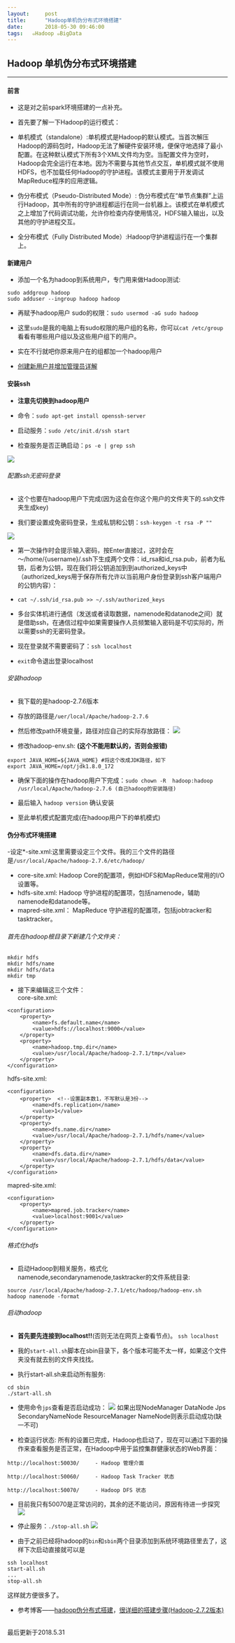 ```yaml
---
layout:     post
title:      "Hadoop单机伪分布式环境搭建"
date:       2018-05-30 09:46:00
tags:   ๑Hadoop ๑BigData
---
```


## Hadoop 单机伪分布式环境搭建
---

#### 前言

- 这是对之前spark环境搭建的一点补充。

- 首先要了解一下Hadoop的运行模式：

- 单机模式（standalone）:单机模式是Hadoop的默认模式。当首次解压Hadoop的源码包时，Hadoop无法了解硬件安装环境，便保守地选择了最小配置。在这种默认模式下所有3个XML文件均为空。当配置文件为空时，Hadoop会完全运行在本地。因为不需要与其他节点交互，单机模式就不使用HDFS，也不加载任何Hadoop的守护进程。该模式主要用于开发调试MapReduce程序的应用逻辑。

- 伪分布模式（Pseudo-Distributed Mode）: 伪分布模式在“单节点集群”上运行Hadoop，其中所有的守护进程都运行在同一台机器上。该模式在单机模式之上增加了代码调试功能，允许你检查内存使用情况，HDFS输入输出，以及其他的守护进程交互。

- 全分布模式（Fully Distributed Mode）:Hadoop守护进程运行在一个集群上。

#### 新建用户

- 添加一个名为hadoop到系统用户，专门用来做Hadoop测试:
```
sudo addgroup hadoop
sudo adduser --ingroup hadoop hadoop
```

- 再赋予hadoop用户 sudo的权限：`sudo usermod -aG sudo hadoop
`
- 这里`sudo`是我的电脑上有sudo权限的用户组的名称，你可以`cat /etc/group`看看有哪些用户组以及这些用户组下的用户。

- 实在不行就吧你原来用户在的组都加一个hadoop用户

- [创建新用户并增加管理员详解](https://blog.csdn.net/lymemoryzz/article/details/50627767)

#### 安装ssh

- **注意先切换到hadoop用户**

- 命令：`sudo apt-get install openssh-server `

- 启动服务：`sudo /etc/init.d/ssh start `

- 检查服务是否正确启动：`ps -e | grep ssh  `

![](/images/Hadoop/ssh_log.png)

###### 配置ssh无密码登录

- 这个也要在hadoop用户下完成(因为这会在你这个用户的文件夹下的.ssh文件夹生成key)

- 我们要设置成免密码登录，生成私钥和公钥：`ssh-keygen -t rsa -P ""`

![](/images/Hadoop/ssh_key.png)

- 第一次操作时会提示输入密码，按Enter直接过，这时会在～/home/{username}/.ssh下生成两个文件：id_rsa和id_rsa.pub，前者为私钥，后者为公钥，现在我们将公钥追加到到authorized_keys中（authorized_keys用于保存所有允许以当前用户身份登录到ssh客户端用户的公钥内容）：
- `cat ~/.ssh/id_rsa.pub >> ~/.ssh/authorized_keys  `

- 多台实体机进行通信（发送或者读取数据，namenode和datanode之间）就是借助ssh，在通信过程中如果需要操作人员频繁输入密码是不切实际的，所以需要ssh的无密码登录。

- 现在登录就不需要密码了：`ssh localhost `

- `exit`命令退出登录localhost

###### 安装hadoop

- 我下载的是hadoop-2.7.6版本

- 存放的路径是`/uer/local/Apache/hadoop-2.7.6`

- 然后修改path环境变量，路径对应自己的实际存放路径：
![](/images/Hadoop/path.png)

- 修改hadoop-env.sh: **(这个不能用默认的，否则会报错)**
```
export JAVA_HOME=${JAVA_HOME} #将这个改成JDK路径，如下  
export JAVA_HOME=/opt/jdk1.8.0_172
```

- 确保下面的操作在hadoop用户下完成：`sudo chown -R  hadoop:hadoop /usr/local/Apache/hadoop-2.7.6 (自己hadoop的安装路径)`

- 最后输入 `hadoop version` 确认安装

- 至此单机模式配置完成(在hadoop用户下的单机模式)

#### 伪分布式环境搭建

-设定*-site.xml:这里需要设定三个文件。我的三个文件的路径是`/usr/local/Apache/hadoop-2.7.6/etc/hadoop/`

- core-site.xml:  Hadoop Core的配置项，例如HDFS和MapReduce常用的I/O设置等。
- hdfs-site.xml:  Hadoop 守护进程的配置项，包括namenode，辅助namenode和datanode等。
- mapred-site.xml： MapReduce 守护进程的配置项，包括jobtracker和tasktracker。

###### 首先在hadoop根目录下新建几个文件夹：
```
mkdir hdfs
mkdir hdfs/name
mkdir hdfs/data
mkdir tmp
```

- 接下来编辑这三个文件：<br>
core-site.xml:
```
<configuration>  
    <property>  
        <name>fs.default.name</name>  
        <value>hdfs://localhost:9000</value>  
    </property>  
    <property>  
        <name>hadoop.tmp.dir</name>  
        <value>/usr/local/Apache/hadoop-2.7.1/tmp</value>  
    </property>  
</configuration>  
```
hdfs-site.xml:
```
<configuration>  
    <property>  <!--设置副本数1，不写默认是3份-->
        <name>dfs.replication</name>  
        <value>1</value>  
    </property>  
    <property>  
        <name>dfs.name.dir</name>  
        <value>/usr/local/Apache/hadoop-2.7.1/hdfs/name</value>  
    </property>  
    <property>  
        <name>dfs.data.dir</name>  
        <value>/usr/local/Apache/hadoop-2.7.1/hdfs/data</value>  
    </property>  
</configuration>  
```
mapred-site.xml:
```
<configuration>  
    <property>  
        <name>mapred.job.tracker</name>  
        <value>localhost:9001</value>  
    </property>  
</configuration>  
```
###### 格式化hdfs

- 启动Hadoop到相关服务，格式化namenode,secondarynamenode,tasktracker的文件系统目录:
```
source /usr/local/Apache/hadoop-2.7.1/etc/hadoop/hadoop-env.sh
hadoop namenode -format
```

###### 启动hadoop

- **首先要先连接到localhost!!**(否则无法在网页上查看节点)。
`ssh localhost`

- 我的`start-all.sh`脚本在sbin目录下，各个版本可能不太一样，如果这个文件夹没有就去别的文件夹找找。

- 执行start-all.sh来启动所有服务:
```
cd sbin
./start-all.sh
```

- 使用命令`jps`查看是否启动成功：
![](/images/Hadoop/launch_info.png)
如果出现NodeManager DataNode Jps SecondaryNameNode ResourceManager NameNode则表示启动成功(缺一不可)

- 检查运行状态:
所有的设置已完成，Hadoop也启动了，现在可以通过下面的操作来查看服务是否正常，在Hadoop中用于监控集群健康状态的Web界面：

`http://localhost:50030/     - Hadoop 管理介面`

`http://localhost:50060/     - Hadoop Task Tracker 状态`

`http://localhost:50070/     - Hadoop DFS 状态`

- 目前我只有50070是正常访问的，其余的还不能访问，原因有待进一步探究
![](/images/Hadoop/datanode_info.png)


- 停止服务：`./stop-all.sh`
![](/images/Hadoop/stop_all.png)

- 由于之前已经将hadoop的`bin`和`sbin`两个目录添加到系统环境路径里去了，这样下次启动直接就可以是
```
ssh localhost
start-all.sh
...
stop-all.sh
```
这样就方便很多了。

- 参考博客——[hadoop伪分布式搭建](https://blog.csdn.net/hitwengqi/article/details/8008203)，[很详细的搭建步骤(Hadoop-2.7.2版本)](https://blog.csdn.net/Dr_Guo/article/details/50886667)

<br>
最后更新于2018.5.31

